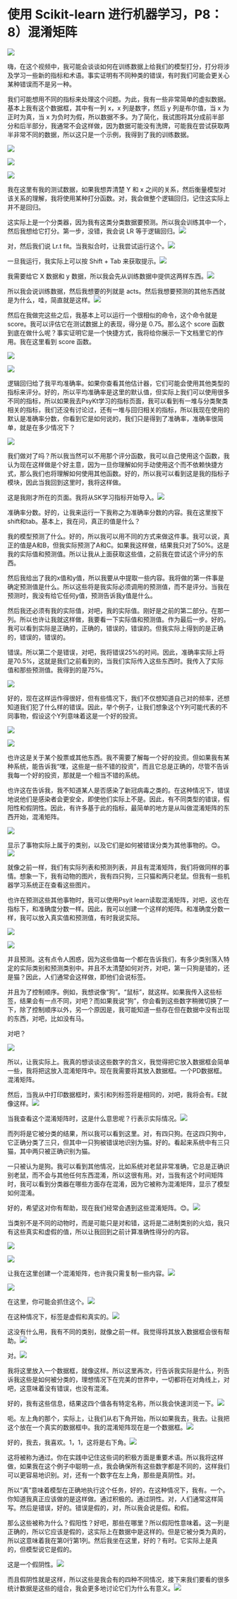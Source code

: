 # 使用 Scikit-learn 进行机器学习，P8：8）混淆矩阵 

![](img/7fa687d432e52faf3c8af2fb5cde9289_0.png)

嗨，在这个视频中，我可能会谈谈如何在训练数据上给我们的模型打分，打分将涉及学习一些新的指标和术语。事实证明有不同种类的错误，有时我们可能会更关心某种错误而不是另一种。

我们可能想用不同的指标来处理这个问题。为此，我有一些非常简单的虚拟数据。基本上我有这个数据框，其中有一列 x，x 列是数字，然后 y 列是布尔值，当 x 为正时为真，当 x 为负时为假，所以数据不多。为了简化，我试图将其分成前半部分和后半部分，我通常不会这样做，因为数据可能没有洗牌，可能我在尝试获取两半非常不同的数据，所以这只是一个示例，我得到了我的训练数据。

![](img/7fa687d432e52faf3c8af2fb5cde9289_2.png)

![](img/7fa687d432e52faf3c8af2fb5cde9289_3.png)

![](img/7fa687d432e52faf3c8af2fb5cde9289_4.png)

我在这里有我的测试数据，如果我想弄清楚 Y 和 x 之间的关系，然后衡量模型对该关系的理解，我将使用某种打分函数。对，我会做整个逻辑回归，记住这实际上并不是回归。

这实际上是一个分类器，因为我有这类分类数据要预测。所以我会训练其中一个，然后我想给它打分。第一步，没错，我会说 LR 等于逻辑回归。![](img/7fa687d432e52faf3c8af2fb5cde9289_6.png)

对，然后我们说 Lr.t fit。当我拟合时，让我尝试运行这个。![](img/7fa687d432e52faf3c8af2fb5cde9289_8.png)

一旦我运行，我实际上可以按 Shift + Tab 来获取提示。![](img/7fa687d432e52faf3c8af2fb5cde9289_10.png)

我需要给它 X 数据和 y 数据，所以我会先从训练数据中提供这两样东西。![](img/7fa687d432e52faf3c8af2fb5cde9289_12.png)

所以我会说训练数据，然后我想要的列就是 acts。然后我想要预测的其他东西就是为什么，哇，简直就是这样。![](img/7fa687d432e52faf3c8af2fb5cde9289_14.png)

然后在我做完这些之后，我基本上可以运行一个很相似的命令，这个命令就是 score。我可以评估它在测试数据上的表现，得分是 0.75。那么这个 score 函数到底在做什么呢？事实证明它是一个快捷方式，我将给你展示一下文档里它的作用。我在这里看到 score 函数。

![](img/7fa687d432e52faf3c8af2fb5cde9289_16.png)

![](img/7fa687d432e52faf3c8af2fb5cde9289_17.png)

逻辑回归给了我平均准确率。如果你查看其他估计器，它们可能会使用其他类型的指标来评分。好的，所以平均准确率是这里的默认值，但实际上我们可以使用很多不同的指标，所以如果我去PsyKt学习的指标页面，我可以看到有一堆与分类聚类相关的指标，我们还没有讨论过，还有一堆与回归相关的指标，所以我现在使用的默认是准确率分数，你看到它是如何说的，我们只是得到了准确率，准确率很简单，就是在多少情况下？

![](img/7fa687d432e52faf3c8af2fb5cde9289_19.png)

我们做对了吗？所以我当然可以不用那个评分函数，我可以自己使用这个函数，我认为现在这样做是个好主意，因为一旦你理解如何手动使用这个而不依赖快捷方式，那么我们也将理解如何使用其他函数。好的，所以我可以看到这是我的指标子模块，因此当我回到这里时，我将这样做。

这是我刚才所在的页面。我将从SK学习指标开始导入。![](img/7fa687d432e52faf3c8af2fb5cde9289_21.png)

准确率分数。好的，让我来运行一下我称之为准确率分数的内容。我在这里按下shift和tab。基本上，我在问，真正的值是什么？

我的模型预测了什么。好的，所以我可以用不同的方式来做这件事。我可以说，真正的值是A和B，但我实际预测了A和C。如果我这样做，结果我只对了50%。这是我的实际值和预测值。所以让我从上面获取这些值，之前我在尝试这个评分的东西。

然后我给出了我的x值和y值，所以我要从中提取一些内容。我将做的第一件事是确定预测值是什么。所以这些将是我实际必须调用的预测值，而不是评分。当我在预测时，我没有给它任何y值，预测告诉我y值是什么。

然后我还必须有我的实际值，对吧，我的实际值。刚好是之前的第二部分。在那一列。所以也许让我就这样做，我要看一下实际值和预测值。作为最后一步。好的。我可以看到实际是正确的，正确的，错误的，错误的。但我实际上得到的是正确的，错误的，错误的。

错误。所以第二个是错误，对吧，我将错误25%的时间。因此，准确率实际上将是70.5%，这就是我们之前看到的，当我们实际传入这些东西时。我传入了实际值和那些预测值。我得到的是75%。

![](img/7fa687d432e52faf3c8af2fb5cde9289_23.png)

好的，现在这样运作得很好，但有些情况下，我们不仅想知道自己对的频率，还想知道我们犯了什么样的错误。因此，举个例子，让我们想象这个Y列可能代表的不同事物，假设这个Y列意味着这是一个好的投资。

![](img/7fa687d432e52faf3c8af2fb5cde9289_25.png)

![](img/7fa687d432e52faf3c8af2fb5cde9289_26.png)

也许这是关于某个股票或其他东西。我不需要了解每一个好的投资。但如果我有某种系统，能告诉我“嘿，这些是一些不错的投资”，而且它总是正确的，尽管不告诉我每一个好的投资，那就是一个相当不错的系统。

也许这在告诉我，我不知道某人是否感染了新冠病毒之类的。在这种情况下，错误地说他们是感染者会更安全，即使他们实际上不是。因此，有不同类型的错误，假阳性和假阴性。因此，有许多基于此的指标，最简单的地方是从叫做混淆矩阵的东西开始，混淆矩阵。

![](img/7fa687d432e52faf3c8af2fb5cde9289_28.png)

显示了事物实际上属于的类别，以及它们是如何被错误分类为其他事物的。😊。![](img/7fa687d432e52faf3c8af2fb5cde9289_30.png)

就像之前一样，我们有实际列表和预测列表，并且有混淆矩阵，我们将做同样的事情。想象一下，我有动物的图片，我有四只狗，三只猫和两只老鼠。但我有一些机器学习系统正在查看这些图片。

也许在预测这些其他事物时，我可以使用Psyit learn读取混淆矩阵，对吧，这也在指标下，和准确度分数一样。因此，我可以创建一个这样的矩阵。和准确度分数一样，我可以放入真实值和预测值，有时我说实际。

![](img/7fa687d432e52faf3c8af2fb5cde9289_32.png)

![](img/7fa687d432e52faf3c8af2fb5cde9289_33.png)

并且预测。这有点令人困惑，因为这些值每一个都在告诉我们，有多少类别落入特定的实际类别和预测类别中。并且不太清楚如何对齐，对吧，第一只狗是错的，还是猫？因此，人们通常会这样做，即他们会说标签。

并且为了控制顺序。例如，我想说像“狗”。“鼠标”，就这样。如果我传入这些标签，结果会有一点不同，对吧？而如果我说“狗”，你会看到这些数字稍微切换了一下，除了控制顺序以外，另一个原因是，我可能知道一些存在但在数据中没有出现的东西，对吧，比如没有马。

对吧？

![](img/7fa687d432e52faf3c8af2fb5cde9289_35.png)

所以，让我实际上。我真的想谈谈这些数字的含义，我觉得把它放入数据框会简单一些，我将把这放入混淆矩阵中。现在我需要将其放入数据框。一个PD数据框。混淆矩阵。

然后，当我从中打印数据框时，索引和列标签将是相同的，对吧，我将会有。E就像这样。![](img/7fa687d432e52faf3c8af2fb5cde9289_37.png)

当我查看这个混淆矩阵时，这是什么意思呢？行表示实际情况。![](img/7fa687d432e52faf3c8af2fb5cde9289_39.png)

而列将是它被分类的结果，所以我可以看到这里。对，有四只狗。在这四只狗中，它正确分类了三只，但其中一只狗被错误地识别为猫。好的。看起来系统中有三只猫，其中两只被正确识别为猫。

一只被认为是狗。我可以看到其他情况，比如系统对老鼠非常准确，它总是正确识别老鼠，而不会与其他任何东西混淆，所以这很有用。对，当我有这个时间矩阵时，我可以看到分类器在哪些方面存在混淆，因为它被称为混淆矩阵，显示了模型如何混淆。

好的，希望这对你有帮助，现在我们经常会遇到这些混淆矩阵。😊。![](img/7fa687d432e52faf3c8af2fb5cde9289_41.png)

当类别不是不同的动物时，而是可能只是对和错，这将是二进制类别的火焰，我只有这些真实和虚假的值，所以让我回到之前计算准确性得分的内容。

![](img/7fa687d432e52faf3c8af2fb5cde9289_43.png)

![](img/7fa687d432e52faf3c8af2fb5cde9289_44.png)

让我在这里创建一个混淆矩阵，也许我只需复制一些内容。![](img/7fa687d432e52faf3c8af2fb5cde9289_46.png)

![](img/7fa687d432e52faf3c8af2fb5cde9289_47.png)

在这里，你可能会抓住这个。![](img/7fa687d432e52faf3c8af2fb5cde9289_49.png)

在这种情况下，标签是虚假和真实的。![](img/7fa687d432e52faf3c8af2fb5cde9289_51.png)

这没有什么用，我有不同的类别，就像之前一样。我觉得将其放入数据框会很有帮助。![](img/7fa687d432e52faf3c8af2fb5cde9289_53.png)

对。![](img/7fa687d432e52faf3c8af2fb5cde9289_55.png)

我将这里放入一个数据框，就像这样。所以这里再次，行告诉我实际是什么，列告诉我这些是如何被分类的，理想情况下在完美的世界中，一切都将在对角线上，对吧，这意味着没有错误，也没有混淆。

好的，我有这些信息，结果这四个值各有特定名称，所以我会快速浏览一下。![](img/7fa687d432e52faf3c8af2fb5cde9289_57.png)

呃。左上角的那个，实际上，让我们从右下角开始，所以如果我去，我去。让我把这个放在一个真实的数据框中。我的混淆矩阵现在是一个数据框。![](img/7fa687d432e52faf3c8af2fb5cde9289_59.png)

好的，我去，我喜欢。1，1，这将是右下角。![](img/7fa687d432e52faf3c8af2fb5cde9289_61.png)

这将被称为通过。你在实践中记住这些词的积极方面是重要术语。所以我将这样做，如果我在这个例子中聪明一点，我会确保所有这些数字都是不同的，这样我们可以更容易地识别。对，还有一个数字在左上角，那些是真阴性。对。

所以“真”意味着模型在正确地执行这个任务，好的，在这种情况下，我有。一个。你知道我真正应该做的是这样做。通过积极的。通过阴性。对，人们通常这样简写。然后是错误，好的。错误是假的，对，所以我会说是假。和假。

那么这些被称为什么？假阳性？好吧，那些在哪里？所以假阳性意味着。这一列是正确的，所以它应该是假的，这实际上在数据中是这样的。但是它被分类为真的，所以这意味着我在第0行第1列。然后我坐在这里，好的？有时。它实际上是真的，但模型说它是假的。

这是一个假阴性。![](img/7fa687d432e52faf3c8af2fb5cde9289_63.png)

而且假阴性就是这样，所以这些是我会有的四种不同情况，接下来我们要看的很多统计数据是这些的组合，我会更多地讨论它们为什么有意义。![](img/7fa687d432e52faf3c8af2fb5cde9289_65.png)
